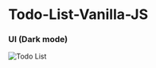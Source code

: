 # Todo-List-Vanilla-JS

### UI (Dark mode)

![Todo List](https://yatharth1706.github.io/assets/todo.png)

